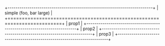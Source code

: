 +-------------------------------------------------------------------------+
| simple (foo, bar large)                                                 |
+=========================================================================+
| prop1                                                                   |
+-------------------------------------------------------------------------+
| prop2                                                                   |
+-------------------------------------------------------------------------+
| prop3                                                                   |
+-------------------------------------------------------------------------+
